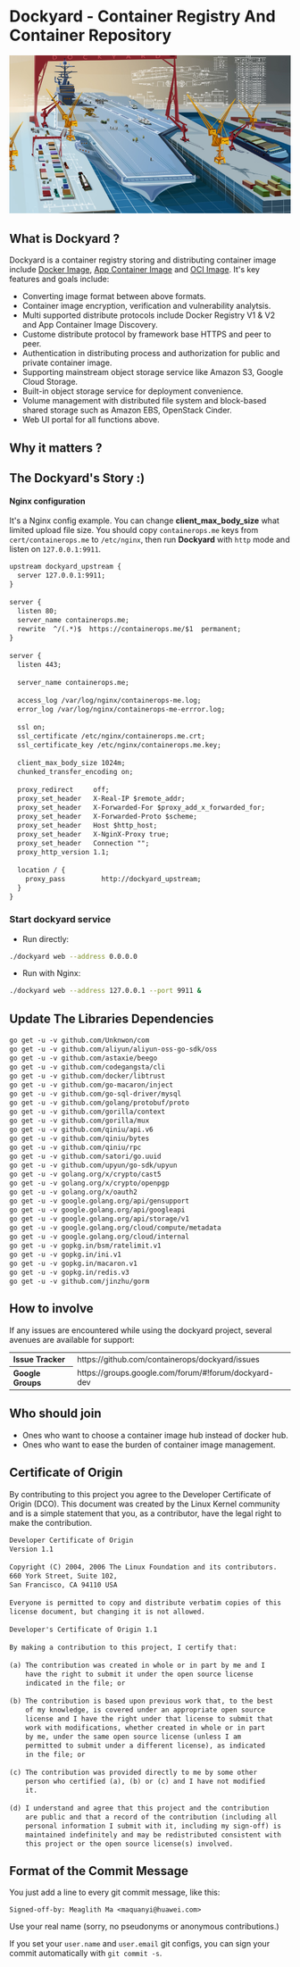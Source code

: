 # Dockyard - Container Registry And Container Repository 
![Dockyard](external/images/dockyard.jpg "Dockyard - Container Registry And Container Volume Mangaement")

## What is Dockyard ?
Dockyard is a container registry storing and distributing container image include [Docker Image](https://github.com/docker/distribution/tree/master/docs/spec), [App Container Image](https://github.com/appc/spec/blob/master/spec/aci.md) and [OCI Image](https://github.com/opencontainer/image-spec). It's key features and goals include:
- Converting image format between above formats.
- Container image encryption, verification and vulnerability analytsis.
- Multi supported distribute protocols include Docker Registry V1 & V2 and App Container Image Discovery.
- Custome distribute protocol by framework base HTTPS and peer to peer. 
- Authentication in distributing process and authorization for public and private container image.
- Supporting mainstream object storage service like Amazon S3, Google Cloud Storage. 
- Built-in object storage service for deployment convenience.
- Volume management with distributed file system and block-based shared storage such as Amazon EBS, OpenStack Cinder.
- Web UI portal for all functions above.

## Why it matters ?

## The Dockyard's Story :)

#### Nginx configuration
It's a Nginx config example. You can change **client_max_body_size** what limited upload file size. You should copy `containerops.me` keys from `cert/containerops.me` to `/etc/nginx`, then run **Dockyard** with `http` mode and listen on `127.0.0.1:9911`.

```nginx
upstream dockyard_upstream {
  server 127.0.0.1:9911;
}

server {
  listen 80;
  server_name containerops.me;
  rewrite  ^/(.*)$  https://containerops.me/$1  permanent;
}

server {
  listen 443;

  server_name containerops.me;

  access_log /var/log/nginx/containerops-me.log;
  error_log /var/log/nginx/containerops-me-errror.log;

  ssl on;
  ssl_certificate /etc/nginx/containerops.me.crt;
  ssl_certificate_key /etc/nginx/containerops.me.key;

  client_max_body_size 1024m;
  chunked_transfer_encoding on;

  proxy_redirect     off;
  proxy_set_header   X-Real-IP $remote_addr;
  proxy_set_header   X-Forwarded-For $proxy_add_x_forwarded_for;
  proxy_set_header   X-Forwarded-Proto $scheme;
  proxy_set_header   Host $http_host;
  proxy_set_header   X-NginX-Proxy true;
  proxy_set_header   Connection "";
  proxy_http_version 1.1;

  location / {
    proxy_pass         http://dockyard_upstream;
  }
}
```

### Start dockyard service
- Run directly:

```bash
./dockyard web --address 0.0.0.0
```

- Run with Nginx:

```bash
./dockyard web --address 127.0.0.1 --port 9911 &
```

## Update The Libraries Dependencies

```
go get -u -v github.com/Unknwon/com
go get -u -v github.com/aliyun/aliyun-oss-go-sdk/oss
go get -u -v github.com/astaxie/beego
go get -u -v github.com/codegangsta/cli
go get -u -v github.com/docker/libtrust
go get -u -v github.com/go-macaron/inject
go get -u -v github.com/go-sql-driver/mysql
go get -u -v github.com/golang/protobuf/proto
go get -u -v github.com/gorilla/context
go get -u -v github.com/gorilla/mux
go get -u -v github.com/qiniu/api.v6
go get -u -v github.com/qiniu/bytes
go get -u -v github.com/qiniu/rpc
go get -u -v github.com/satori/go.uuid
go get -u -v github.com/upyun/go-sdk/upyun
go get -u -v golang.org/x/crypto/cast5
go get -u -v golang.org/x/crypto/openpgp
go get -u -v golang.org/x/oauth2
go get -u -v google.golang.org/api/gensupport
go get -u -v google.golang.org/api/googleapi
go get -u -v google.golang.org/api/storage/v1
go get -u -v google.golang.org/cloud/compute/metadata
go get -u -v google.golang.org/cloud/internal
go get -u -v gopkg.in/bsm/ratelimit.v1
go get -u -v gopkg.in/ini.v1
go get -u -v gopkg.in/macaron.v1
go get -u -v gopkg.in/redis.v3
go get -u -v github.com/jinzhu/gorm
```

## How to involve
If any issues are encountered while using the dockyard project, several avenues are available for support:
<table>
<tr>
	<th align="left">
	Issue Tracker
	</th>
	<td>
	https://github.com/containerops/dockyard/issues
	</td>
</tr>
<tr>
	<th align="left">
	Google Groups
	</th>
	<td>
	https://groups.google.com/forum/#!forum/dockyard-dev
	</td>
</tr>
</table>


## Who should join
- Ones who want to choose a container image hub instead of docker hub.
- Ones who want to ease the burden of container image management.

## Certificate of Origin
By contributing to this project you agree to the Developer Certificate of
Origin (DCO). This document was created by the Linux Kernel community and is a
simple statement that you, as a contributor, have the legal right to make the
contribution. 

```
Developer Certificate of Origin
Version 1.1

Copyright (C) 2004, 2006 The Linux Foundation and its contributors.
660 York Street, Suite 102,
San Francisco, CA 94110 USA

Everyone is permitted to copy and distribute verbatim copies of this
license document, but changing it is not allowed.

Developer's Certificate of Origin 1.1

By making a contribution to this project, I certify that:

(a) The contribution was created in whole or in part by me and I
    have the right to submit it under the open source license
    indicated in the file; or

(b) The contribution is based upon previous work that, to the best
    of my knowledge, is covered under an appropriate open source
    license and I have the right under that license to submit that
    work with modifications, whether created in whole or in part
    by me, under the same open source license (unless I am
    permitted to submit under a different license), as indicated
    in the file; or

(c) The contribution was provided directly to me by some other
    person who certified (a), (b) or (c) and I have not modified
    it.

(d) I understand and agree that this project and the contribution
    are public and that a record of the contribution (including all
    personal information I submit with it, including my sign-off) is
    maintained indefinitely and may be redistributed consistent with
    this project or the open source license(s) involved.
```

## Format of the Commit Message

You just add a line to every git commit message, like this:

    Signed-off-by: Meaglith Ma <maquanyi@huawei.com>

Use your real name (sorry, no pseudonyms or anonymous contributions.)

If you set your `user.name` and `user.email` git configs, you can sign your
commit automatically with `git commit -s`.
